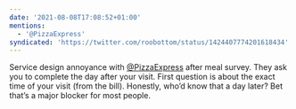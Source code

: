 ```yaml
---
date: '2021-08-08T17:08:52+01:00'
mentions:
  - '@PizzaExpress'
syndicated: 'https://twitter.com/roobottom/status/1424407774201618434'
---
```

Service design annoyance with [@PizzaExpress](https://twitter.com/@PizzaExpress) after meal survey. They ask you to complete the day after your visit. First question is about the exact time of your visit (from the bill). Honestly, who’d know that a day later? Bet that’s a major blocker for most people.
